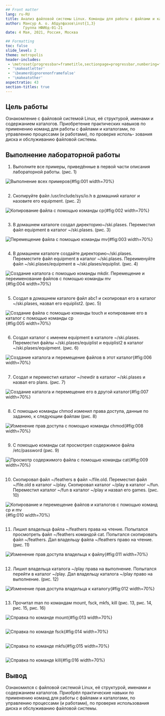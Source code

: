 ```yaml
---
## Front matter
lang: ru-RU
title: Анализ файловой системы Linux. Команды для работы с файлами и каталогами
author: Мансур А. о. Абдулфазов\inst{1,3}
        Группа НФИбд-01-21
date: 4 Мая, 2021, Россия, Москва

## Formatting
toc: false
slide_level: 2
theme: metropolis
header-includes: 
 - \metroset{progressbar=frametitle,sectionpage=progressbar,numbering=fraction}
 - '\makeatletter'
 - '\beamer@ignorenonframefalse'
 - '\makeatother'
aspectratio: 43
section-titles: true
---
```





## Цель работы

Ознакомление с файловой системой Linux, её структурой, именами и содержанием каталогов. Приобретение практических навыков по применению команд для работы с файлами и каталогами, по управлению процессами (и работами), по проверке исполь- зования диска и обслуживанию файловой системы.


## Выполнение лабораторной работы

1. Выполните все примеры, приведённые в первой части описания лабораторной работы. (рис. 1)


![Выполнение всех примеров](./images_lab5/1.png){#fig:001 width=70%}


##


2. Скопируйте файл /usr/include/sys/io.h в домашний каталог и назовите его equipment. (рис. 2)


![Копирование файла с помощью команды  cp](./images_lab5/2.png){#fig:002 width=70%}


##


3. В домашнем каталоге создал директорию~/ski.plases. Переместил файл equipment  в каталог ~/ski.plases. (рис. 3)

![Перемещение файла с помощью команды mv](./images_lab5/3.png){#fig:003 width=70%}


##


4.  В домашнем каталоге создайте директорию~/ski.plases. Переместите файл equipment  в каталог ~/ski.plases. Переименуйте файл ~/ski.plases/equipment в ~/ski.plases/equiplist. (рис. 4)


![Создание каталога с помощью команды mkdir. Перемещение и переименование файлов с помощью команды mv](./images_lab5/4.png){#fig:004 width=70%}


##


5. Создал в домашнем каталоге файл abc1 и скопировал его в каталог ~/ski.plases, назвал его equiplist2. (рис. 5)


![Создание файла с помощью команды touch и копирование его в каталог с помощью команды cp](./images_lab5/5.png){#fig:005 width=70%}


##


6.  Создал каталог с именем equipment в каталоге ~/ski.plases. Переместил файлы ~/ski.plases/equiplist и equiplist2 в каталог ~/ski.plases/equipment. (рис. 6)

![Создание каталога и перемещение файлов в этот каталог](./images_lab5/6.png){#fig:006 width=70%}


##


7. Создал и переместил каталог ~/newdir в каталог ~/ski.plases и назвал
его plans. (рис. 7)

![Создание каталога и перемещение его в другой каталог](./images_lab5/7.png){#fig:007 width=70%}


##


8.  С помощью команды chmod изменил права доступа, данные по заданию, к следующим файлам (рис. 8)

![Изменение прав доступа с помощью команды chmod](./images_lab5/8.png){#fig:008 width=70%}


##


9.  С помощью команды cat просмотрел содержимое файла /etc/password (рис. 9)

![Просмотр содержимого файла с помощью команды cat](./images_lab5/9.png){#fig:009 width=70%}


##


10. Скопировал файл ~/feathers в файл ~/file.old. Переместил файл ~/file.old в каталог ~/play. Скопировал каталог ~/play в каталог ~/fun. Переместил каталог ~/fun в каталог ~/play и назвал его games. (рис. 10)


![Копирование и перемещение файлов и каталогов с помощью команд cp и mv](./images_lab5/10.png){#fig:010 width=70%}


##


11. Лишил владельца файла ~/feathers права на чтение. Попытался просмотреть файл ~/feathers командой cat. Попытался скопировать файл ~/feathers. Дал владельцу файла ~/feathers право на чтение. (рис. 11)


![Изменение прав доступа владельца к файлу](./images_lab5/11.png){#fig:011 width=70%}


##


12. Лишил владельца каталога ~/play права на выполнение. Попытался перейти в каталог ~/play. Дал владельцу каталога ~/play право на выполнение. (рис. 12)


![Изменение прав доступа владельца к каталогу](./images_lab5/12.png){#fig:012 width=70%}


##


13. Прочитал man по командам mount, fsck, mkfs, kill (рис. 13, рис. 14, рис. 15, рис. 16)


![Справка по команде mount](./images_lab5/13.png){#fig:013 width=70%}


##


![Справка по команде fsck](./images_lab5/14.png){#fig:014 width=70%}


##


![Справка по команде mkfs](./images_lab5/15.png){#fig:015 width=70%}


##


![Справка по команде kill](./images_lab5/16.png){#fig:016 width=70%}



## Вывод

Ознакомился с файловой системой Linux, её структурой, именами и содержанием каталогов. Приобрёл практические навыки по применению команд для работы с файлами и каталогами, по управлению процессами (и работами), по проверке использования диска и обслуживанию файловой системы.

